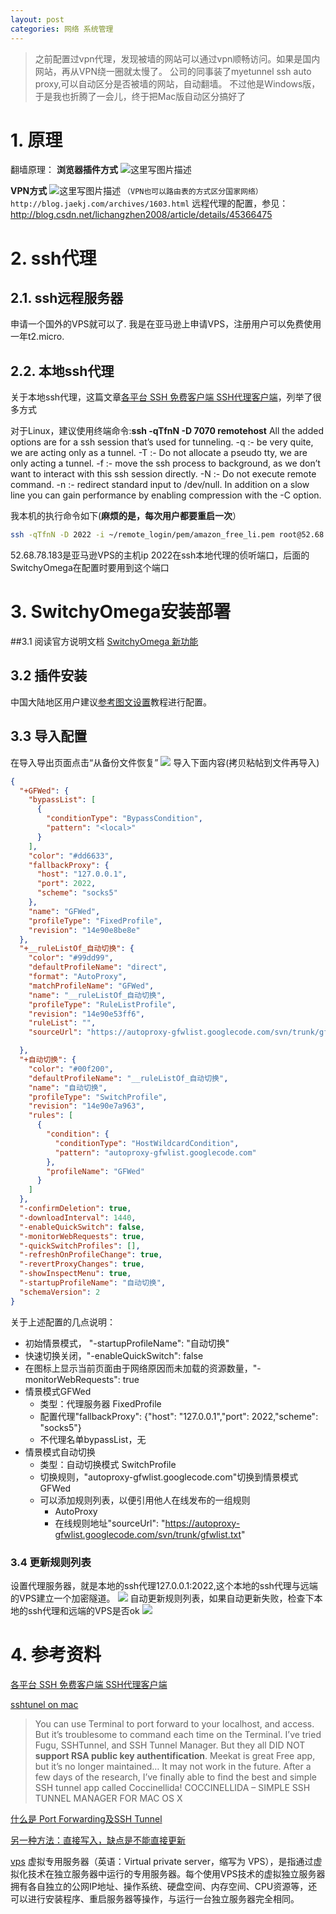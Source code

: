 ```yaml
---
layout: post
categories: 网络 系统管理
---
```


>之前配置过vpn代理，发现被墙的网站可以通过vpn顺畅访问。如果是国内网站，再从VPN绕一圈就太慢了。
>公司的同事装了myetunnel ssh auto proxy,可以自动区分是否被墙的网站，自动翻墙。
>不过他是Windows版，于是我也折腾了一会儿，终于把Mac版自动区分搞好了


# 1. 原理
翻墙原理：
**浏览器插件方式**
![这里写图片描述](https://imgconvert.csdnimg.cn/aHR0cDovL2ltZy5ibG9nLmNzZG4ubmV0LzIwMTUwNDI5MjI1MjI5MTIz)

**VPN方式**
![这里写图片描述](https://imgconvert.csdnimg.cn/aHR0cDovL2ltZy5ibG9nLmNzZG4ubmV0LzIwMTUwNDI5MjI1MzEyNzU2)
`（VPN也可以路由表的方式区分国家网络）http://blog.jaekj.com/archives/1603.html`
远程代理的配置，参见：http://blog.csdn.net/lichangzhen2008/article/details/45366475

# 2. ssh代理
## 2.1. ssh远程服务器
申请一个国外的VPS就可以了.
我是在亚马逊上申请VPS，注册用户可以免费使用一年t2.micro.

## 2.2. 本地ssh代理

关于本地ssh代理，这篇文章[各平台 SSH 免费客户端 SSH代理客户端](http://blog.csdn.net/bbplayers/article/details/6853252 )，列举了很多方式

对于Linux，建议使用终端命令:**ssh -qTfnN -D 7070 remotehost**
All the added options are for a ssh session that’s used for tunneling.
-q :- be very quite, we are acting only as a tunnel.
-T :- Do not allocate a pseudo tty, we are only acting a tunnel.
-f :- move the ssh process to background, as we don’t want to interact with this ssh session directly.
-N :- Do not execute remote command.
-n :- redirect standard input to /dev/null.
In addition on a slow line you can gain performance by enabling compression with the -C option.

我本机的执行命令如下(**麻烦的是，每次用户都要重启一次**）
```bash
ssh -qTfnN -D 2022 -i ~/remote_login/pem/amazon_free_li.pem root@52.68.78.183
```

52.68.78.183是亚马逊VPS的主机ip
2022在ssh本地代理的侦听端口，后面的SwitchyOmega在配置时要用到这个端口
 
# 3. SwitchyOmega安装部署

##3.1 阅读官方说明文档
[SwitchyOmega 新功能](https://github.com/FelisCatus/SwitchyOmega/wiki/SwitchyOmega-%E6%96%B0%E5%8A%9F%E8%83%BD)

## 3.2 插件安装
中国大陆地区用户建议[参考图文设置](https://github.com/FelisCatus/SwitchyOmega/wiki/GFWList)教程进行配置。

## 3.3 导入配置
在导入导出页面点击“从备份文件恢复”
![](https://github.com/FelisCatus/SwitchyOmega/wiki/images/t1/step2.png)
导入下面内容(拷贝粘帖到文件再导入)
```json
{
  "+GFWed": {
    "bypassList": [
      {
        "conditionType": "BypassCondition",
        "pattern": "<local>"
      }
    ],
    "color": "#dd6633",
    "fallbackProxy": {
      "host": "127.0.0.1",
      "port": 2022,
      "scheme": "socks5"
    },
    "name": "GFWed",
    "profileType": "FixedProfile",
    "revision": "14e90e8be8e"
  },
  "+__ruleListOf_自动切换": {
    "color": "#99dd99",
    "defaultProfileName": "direct",
    "format": "AutoProxy",
    "matchProfileName": "GFWed",
    "name": "__ruleListOf_自动切换",
    "profileType": "RuleListProfile",
    "revision": "14e90e53ff6",
    "ruleList": "",
    "sourceUrl": "https://autoproxy-gfwlist.googlecode.com/svn/trunk/gfwlist.txt"

  },
  "+自动切换": {
    "color": "#00f200",
    "defaultProfileName": "__ruleListOf_自动切换",
    "name": "自动切换",
    "profileType": "SwitchProfile",
    "revision": "14e90e7a963",
    "rules": [
      {
        "condition": {
          "conditionType": "HostWildcardCondition",
          "pattern": "autoproxy-gfwlist.googlecode.com"
        },
        "profileName": "GFWed"
      }
    ]
  },
  "-confirmDeletion": true,
  "-downloadInterval": 1440,
  "-enableQuickSwitch": false,
  "-monitorWebRequests": true,
  "-quickSwitchProfiles": [],
  "-refreshOnProfileChange": true,
  "-revertProxyChanges": true,
  "-showInspectMenu": true,
  "-startupProfileName": "自动切换",
  "schemaVersion": 2
}
```

关于上述配置的几点说明：

- 初始情景模式， "-startupProfileName": "自动切换"
- 快速切换关闭，"-enableQuickSwitch": false
- 在图标上显示当前页面由于网络原因而未加载的资源数量，"-monitorWebRequests": true
- 情景模式GFWed
    - 类型：代理服务器 FixedProfile
    - 配置代理"fallbackProxy": {"host": "127.0.0.1","port": 2022,"scheme": "socks5"}
    - 不代理名单bypassList，无
- 情景模式自动切换
    - 类型：自动切换模式 SwitchProfile
    - 切换规则，"autoproxy-gfwlist.googlecode.com"切换到情景模式GFWed
    - 可以添加规则列表，以便引用他人在线发布的一组规则
        - AutoProxy
        - 在线规则地址"sourceUrl": "https://autoproxy-gfwlist.googlecode.com/svn/trunk/gfwlist.txt"

### 3.4 更新规则列表
设置代理服务器，就是本地的ssh代理127.0.0.1:2022,这个本地的ssh代理与远端的VPS建立一个加密隧道。
![](https://github.com/FelisCatus/SwitchyOmega/wiki/images/t1/step3.png)
自动更新规则列表，如果自动更新失败，检查下本地的ssh代理和远端的VPS是否ok
![](https://github.com/FelisCatus/SwitchyOmega/wiki/images/t1/step5.png)

# 4. 参考资料
[各平台 SSH 免费客户端 SSH代理客户端](http://blog.csdn.net/bbplayers/article/details/6853252)

[sshtunel on mac](http://en.katzueno.com/2012/08/12/the-best-and-simple-way-to-establish-ssh-tunnel-on-mac-os-x/#.VT9HTJOUcik)

>You can use Terminal to port forward to your localhost, and access. But it’s troublesome to command each time on the Terminal. I’ve tried Fugu, SSHTunnel, and SSH Tunnel Manager. But they all DID NOT **support RSA public key authentification**. Meekat is great Free app, but it’s no longer maintained… It may not work in the future.
After a few days of the research, I’ve finally able to find the  best and simple SSH tunnel app called Coccinellida!
COCCINELLIDA – SIMPLE SSH TUNNEL MANAGER FOR MAC OS X

[什么是 Port Forwarding及SSH Tunnel](http://sky-bruce.blogspot.jp/2009/04/port-forwarding.html)


[另一种方法：直接写入，缺点是不能直接更新](http://www.cnblogs.com/anee/p/4146175.html)


[vps](https://zh.wikipedia.org/wiki/%E8%99%9A%E6%8B%9F%E4%B8%93%E7%94%A8%E6%9C%8D%E5%8A%A1%E5%99%A8) 虚拟专用服务器（英语：Virtual private server，缩写为 VPS），是指通过虚拟化技术在独立服务器中运行的专用服务器。每个使用VPS技术的虚拟独立服务器拥有各自独立的公网IP地址、操作系统、硬盘空间、内存空间、CPU资源等，还可以进行安装程序、重启服务器等操作，与运行一台独立服务器完全相同。